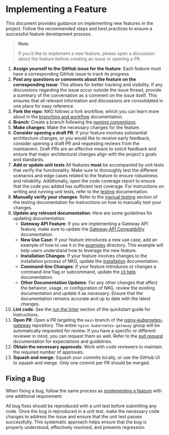# Implementing a Feature

This document provides guidance on implementing new features in the project. Follow the recommended steps and best
practices to ensure a successful feature development process.

> **Note**
>
> If you’d like to implement a new feature, please open a discussion about the feature before creating an issue or opening a PR.

1. **Assign yourself to the GitHub issue for the feature**: Each feature must have a corresponding GitHub issue to track
   its progress.
2. **Post any questions or comments about the feature on the corresponding issue**: This allows for better tracking and
   visibility. If any discussions regarding the issue occur outside the issue thread, provide a summary of the
   conversation as a comment on the issue itself. This ensures that all relevant information and discussions are
   consolidated in one place for easy reference.
3. **Fork the repo**: NKG follows a fork workflow, which you can learn more about in
   the [branching and workflow](branching-and-workflow.md) documentation.
4. **Branch**: Create a branch following the [naming conventions](branching-and-workflow.md#branch-naming-conventions).
5. **Make changes**: Make the necessary changes for the feature.
6. **Consider opening a draft PR**: If your feature involves substantial architecture changes, or you would like to
   receive early feedback, consider opening a draft PR and requesting reviews from the maintainers. Draft PRs are an
   effective means to solicit feedback and ensure that major architectural changes align with the project's goals and
   standards.
7. **Add or update unit tests** All features **must** be accompanied by unit tests that verify the functionality. Make
   sure to thoroughly test the different scenarios and edge cases related to the feature to ensure robustness and
   reliability. Additionally, open the code coverage report to ensure that the code you added has sufficient test
   coverage. For instructions on writing and running unit tests, refer to the [testing](testing.md#unit-test-guidelines)
   documentation.
8. **Manually verify your changes**: Refer to the [manual testing](testing.md#manual-testing) section of the testing
   documentation for instructions on how to manually test your changes.
9. **Update any relevant documentation**: Here are some guidelines for updating documentation:
    - **Gateway API Feature**: If you are implementing a Gateway API feature, make sure to update
      the [Gateway API Compatibility](../gateway-api-compatibility.md) documentation.
    - **New Use Case:** If your feature introduces a new use case, add an example of how to use it in
      the [examples](../../examples) directory. This example will help users understand how to leverage the new feature.
    - **Installation Changes**: If your feature involves changes to the installation process of NKG, update
      the [installation](../installation.md) documentation.
    - **Command-line Changes**: If your feature introduces or changes a command-line flag or subcommand, update
      the [cli help](../cli-help.md) documentation.
    - **Other Documentation Updates**: For any other changes that affect the behavior, usage, or configuration of NKG,
      review the existing documentation and update it as necessary. Ensure that the documentation remains accurate and
      up to date with the latest changes.
10. **Lint code**: See the [run the linter](quickstart.md#run-the-linter) section of the quickstart guide for
    instructions.
11. **Open PR**: Open a PR targeting the `main` branch of
    the [nginx-kubernetes-gateway](https://github.com/nginxinc/nginx-kubernetes-gateway/tree/main) repository. The
    entire `nginx-kubernetes-gateway` group will be automatically requested for review. If you have a specific or
    different reviewer in mind, you can request them as well. Refer to the [pull request](pull-request.md) documentation
    for expectations and guidelines.
12. **Obtain the necessary approvals**: Work with code reviewers to maintain the required number of approvals.
13. **Squash and merge**: Squash your commits locally, or use the GitHub UI to squash and merge. Only one commit per PR
    should be merged.

## Fixing a Bug

When fixing a bug, follow the same process as [implementing a feature](#implementing-a-feature) with one additional
requirement:

All bug fixes should be reproduced with a unit test before submitting any code. Once the bug is reproduced in a unit
test, make the necessary code changes to address the issue and ensure that the unit test passes successfully. This
systematic approach helps ensure that the bug is properly understood, effectively resolved, and prevents regression.
